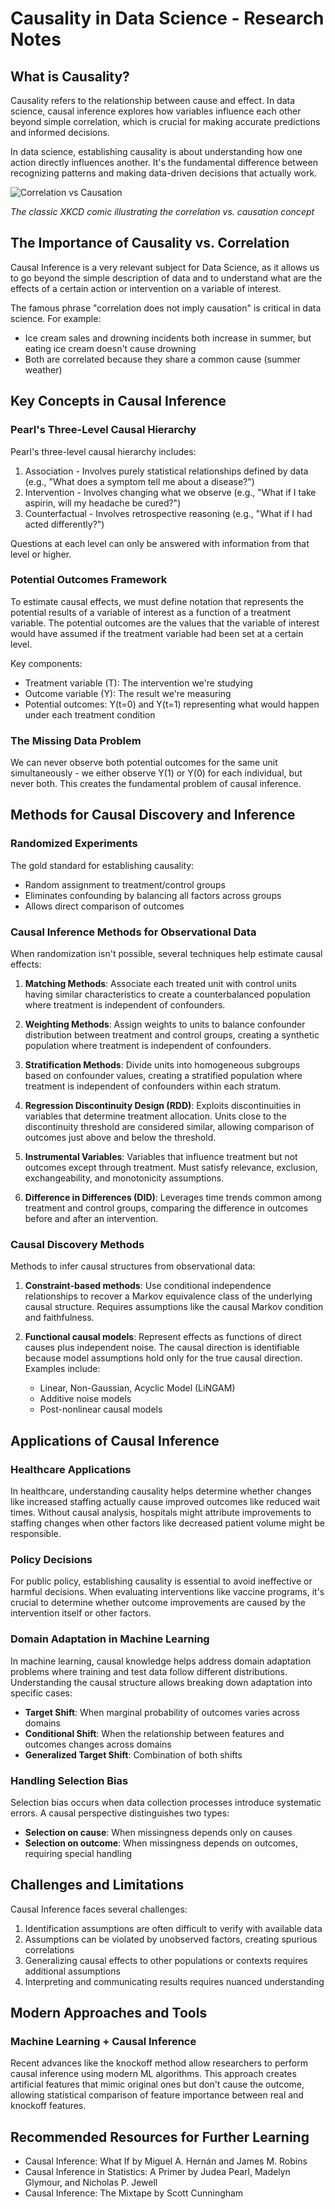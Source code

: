 # Causality in Data Science - Research Notes

## What is Causality?

Causality refers to the relationship between cause and effect. In data science, causal inference explores how variables influence each other beyond simple correlation, which is crucial for making accurate predictions and informed decisions.

In data science, establishing causality is about understanding how one action directly influences another. It's the fundamental difference between recognizing patterns and making data-driven decisions that actually work.


![Correlation vs Causation](https://imgs.xkcd.com/comics/correlation.png)

*The classic XKCD comic illustrating the correlation vs. causation concept*
## The Importance of Causality vs. Correlation

Causal Inference is a very relevant subject for Data Science, as it allows us to go beyond the simple description of data and to understand what are the effects of a certain action or intervention on a variable of interest. 

The famous phrase "correlation does not imply causation" is critical in data science. For example:
- Ice cream sales and drowning incidents both increase in summer, but eating ice cream doesn't cause drowning
- Both are correlated because they share a common cause (summer weather)

## Key Concepts in Causal Inference

### Pearl's Three-Level Causal Hierarchy

Pearl's three-level causal hierarchy includes:
1. Association - Involves purely statistical relationships defined by data (e.g., "What does a symptom tell me about a disease?")
2. Intervention - Involves changing what we observe (e.g., "What if I take aspirin, will my headache be cured?")
3. Counterfactual - Involves retrospective reasoning (e.g., "What if I had acted differently?")

Questions at each level can only be answered with information from that level or higher.

### Potential Outcomes Framework

To estimate causal effects, we must define notation that represents the potential results of a variable of interest as a function of a treatment variable. The potential outcomes are the values that the variable of interest would have assumed if the treatment variable had been set at a certain level.

Key components:
- Treatment variable (T): The intervention we're studying
- Outcome variable (Y): The result we're measuring
- Potential outcomes: Y(t=0) and Y(t=1) representing what would happen under each treatment condition

### The Missing Data Problem

We can never observe both potential outcomes for the same unit simultaneously - we either observe Y(1) or Y(0) for each individual, but never both. This creates the fundamental problem of causal inference.

## Methods for Causal Discovery and Inference

### Randomized Experiments

The gold standard for establishing causality:
- Random assignment to treatment/control groups
- Eliminates confounding by balancing all factors across groups
- Allows direct comparison of outcomes

### Causal Inference Methods for Observational Data

When randomization isn't possible, several techniques help estimate causal effects:

1. **Matching Methods**: Associate each treated unit with control units having similar characteristics to create a counterbalanced population where treatment is independent of confounders.

2. **Weighting Methods**: Assign weights to units to balance confounder distribution between treatment and control groups, creating a synthetic population where treatment is independent of confounders.

3. **Stratification Methods**: Divide units into homogeneous subgroups based on confounder values, creating a stratified population where treatment is independent of confounders within each stratum.

4. **Regression Discontinuity Design (RDD)**: Exploits discontinuities in variables that determine treatment allocation. Units close to the discontinuity threshold are considered similar, allowing comparison of outcomes just above and below the threshold.

5. **Instrumental Variables**: Variables that influence treatment but not outcomes except through treatment. Must satisfy relevance, exclusion, exchangeability, and monotonicity assumptions.

6. **Difference in Differences (DID)**: Leverages time trends common among treatment and control groups, comparing the difference in outcomes before and after an intervention.

### Causal Discovery Methods

Methods to infer causal structures from observational data:

1. **Constraint-based methods**: Use conditional independence relationships to recover a Markov equivalence class of the underlying causal structure. Requires assumptions like the causal Markov condition and faithfulness.

2. **Functional causal models**: Represent effects as functions of direct causes plus independent noise. The causal direction is identifiable because model assumptions hold only for the true causal direction. Examples include:
   - Linear, Non-Gaussian, Acyclic Model (LiNGAM)
   - Additive noise models
   - Post-nonlinear causal models

## Applications of Causal Inference

### Healthcare Applications

In healthcare, understanding causality helps determine whether changes like increased staffing actually cause improved outcomes like reduced wait times. Without causal analysis, hospitals might attribute improvements to staffing changes when other factors like decreased patient volume might be responsible.

### Policy Decisions

For public policy, establishing causality is essential to avoid ineffective or harmful decisions. When evaluating interventions like vaccine programs, it's crucial to determine whether outcome improvements are caused by the intervention itself or other factors.

### Domain Adaptation in Machine Learning

In machine learning, causal knowledge helps address domain adaptation problems where training and test data follow different distributions. Understanding the causal structure allows breaking down adaptation into specific cases:

- **Target Shift**: When marginal probability of outcomes varies across domains
- **Conditional Shift**: When the relationship between features and outcomes changes across domains
- **Generalized Target Shift**: Combination of both shifts

### Handling Selection Bias

Selection bias occurs when data collection processes introduce systematic errors. A causal perspective distinguishes two types:

- **Selection on cause**: When missingness depends only on causes
- **Selection on outcome**: When missingness depends on outcomes, requiring special handling

## Challenges and Limitations

Causal Inference faces several challenges:

1. Identification assumptions are often difficult to verify with available data
2. Assumptions can be violated by unobserved factors, creating spurious correlations
3. Generalizing causal effects to other populations or contexts requires additional assumptions
4. Interpreting and communicating results requires nuanced understanding

## Modern Approaches and Tools

### Machine Learning + Causal Inference

Recent advances like the knockoff method allow researchers to perform causal inference using modern ML algorithms. This approach creates artificial features that mimic original ones but don't cause the outcome, allowing statistical comparison of feature importance between real and knockoff features.

## Recommended Resources for Further Learning

- Causal Inference: What If by Miguel A. Hernán and James M. Robins
- Causal Inference in Statistics: A Primer by Judea Pearl, Madelyn Glymour, and Nicholas P. Jewell
- Causal Inference: The Mixtape by Scott Cunningham
